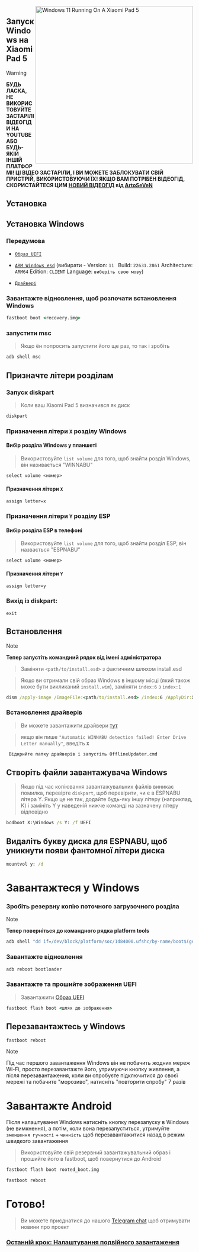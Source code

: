 <img align="right" src="https://raw.githubusercontent.com/erdilS/Port-Windows-11-Xiaomi-Pad-5/main/nabu.png" width="425" alt="Windows 11 Running On A Xiaomi Pad 5">

## Запуск Windows на Xiaomi Pad 5

> [!WARNING]
> **БУДЬ ЛАСКА, НЕ ВИКОРИСТОВУЙТЕ ЗАСТАРІЛІ ВІДЕОГІДИ НА YOUTUBE АБО БУДЬ-ЯКІЙ ІНШІЙ ПЛАТФОРМІ! ЦІ ВІДЕО ЗАСТАРІЛИ, І ВИ МОЖЕТЕ ЗАБЛОКУВАТИ СВІЙ ПРИСТРІЙ, ВИКОРИСТОВУЮЧИ ЇХ! ЯКЩО ВАМ ПОТРІБЕН ВІДЕОГІД, СКОРИСТАЙТЕСЯ ЦИМ [НОВИЙ ВІДЕОГІД](https://www.youtube.com/watch?v=rGPbdFq7gKs) від [ArtoSeVeN](https://www.youtube.com/channel/UCYjwfxlYlJ7Nnzv01oszQvA)**


## Установка

## Установка Windows

### Передумова
  
- [```Образ UEFI```](https://github.com/erdilS/Port-Windows-11-Xiaomi-Pad-5/releases/download/UEFI/uefi-v3.img)

- [```ARM Windows esd```](https://worproject.com/esd) (вибирати - Version:  ```11 ``` Build:  ```22631.2861``` Architecture:  ```ARM64``` Edition:  ```CLIENT``` Language:  ```виберіть свою мову```)
  
- [```Драйвері```](https://github.com/map220v/MiPad5-Drivers/releases/latest)

### Завантажте відновлення, щоб розпочати встановлення Windows

```cmd
fastboot boot <recovery.img>
```


### запустити msc
> Якщо ён попросить запустити його ще раз, то так і зробіть

```cmd
adb shell msc
```

## Призначте літери розділам

### Запуск diskpart

> Коли ваш Xiaomi Pad 5 визначився як диск

```cmd
diskpart
```

### Призначення літери `X` розділу Windows

#### Вибір розділа Windows у планшеті
> Використовуйте `list volume` для того, щоб знайти розділ Windows, він називається "WINNABU"

```diskpart
select volume <номер>
```

#### Призначення літери `X`
```diskpart
assign letter=x
```

### Призначення літери `Y` розділу ESP

#### Вибір розділа ESP в телефоні
> Використовуйте `list volume` для того, щоб знайти розділ ESP, він назвається "ESPNABU"

```diskpart
select volume <номер>
```

#### Призначення літери `Y`

```diskpart
assign letter=y
```

### Вихід із diskpart:
```diskpart
exit
```


## Встановлення
> [!NOTE]
> **Тепер запустіть командний рядок від імені адміністратора**

> Заміняти `<path/to/install.esd>` з фактичним шляхом install.esd

> Якщо ви отримали свій образ Windows в іншому місці (який також може бути викликаний `install.wim`), заміняти `index:6` з `index:1`

```cmd
dism /apply-image /ImageFile:<path/to/install.esd> /index:6 /ApplyDir:X:\
```


### Встановлення драйверів

> Ви можете завантажити драйвери [тут](https://github.com/map220v/MiPad5-Drivers/releases/latest)

> якщо він пише `"Automatic WINNABU detection failed! Enter Drive Letter manually"`, введіть **`X`**

```cmd
 Відкрийте папку драйверів і запустіть OfflineUpdater.cmd
```

## Створіть файли завантажувача Windows
> Якщо під час копіювання завантажувальних файлів виникає помилка, перевірте `diskpart`, щоб перевірити, чи є в ESPNABU літера Y. Якщо це не так, додайте будь-яку іншу літеру (наприклад, K) і замініть Y у наведеній нижче команді на зазначену літеру відповідно
```cmd
bcdboot X:\Windows /s Y: /f UEFI
```
## Видаліть букву диска для ESPNABU, щоб уникнути появи фантомної літери диска

```cmd
mountvol y: /d
```

# Завантажтеся у Windows

### Зробіть резервну копію поточного загрузочного розділа
> [!NOTE]
> **Тепер поверніться до командного рядка platform tools**
```cmd
adb shell "dd if=/dev/block/platform/soc/1d84000.ufshc/by-name/boot$(getprop ro.boot.slot_suffix) of=/tmp/rooted_boot.img" && adb pull /tmp/rooted_boot.img
```

### Завантажте відновлення

```cmd
adb reboot bootloader
```

### Завантажте та прошийте зображення UEFI
> Завантажити [Образ UEFI](https://github.com/erdilS/Port-Windows-11-Xiaomi-Pad-5/releases/download/UEFI/uefi-v3.img)
```cmd
fastboot flash boot <шлях до зображення>
```
## Перезавантажтесь у Windows
```cmd
fastboot reboot
```
> [!NOTE]
> Під час першого завантаження Windows він не побачить жодних мереж Wi-Fi, просто перезавантажте його, утримуючи кнопку живлення, а після перезавантаження, коли ви спробуєте підключитися до своєї мережі та побачите "морозиво", натисніть "повторити спробу" 7 разів

# Завантажте Android
Після налаштування Windows натисніть кнопку перезапуску в Windows (не вимкнення), а потім, коли вона перезапуститься, утримуйте `зменшення гучності` + `чинність` щоб перезавантажитися назад в режим швидкого завантаження
> Використовуйте свій резервний завантажувальний образ і прошийте його в fastboot, щоб повернутися до Android

```cmd
fastboot flash boot rooted_boot.img
```
```cmd
fastboot reboot
```
# Готово!
> Ви можете приєднатися до нашого [Telegram chat](https://t.me/nabuwoa) щоб отримувати новини про проект
### [Останній крок: Налаштування подвійного завантаження](dualboot-uk.md)
